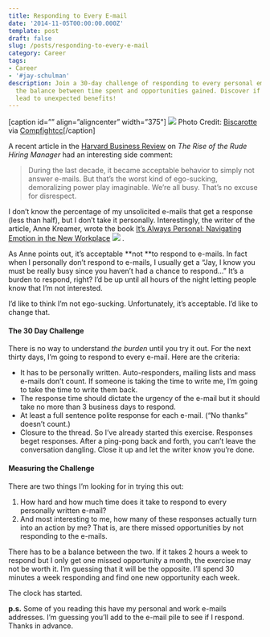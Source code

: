```yaml
---
title: Responding to Every E-mail
date: '2014-11-05T00:00:00.000Z'
template: post
draft: false
slug: /posts/responding-to-every-e-mail
category: Career
tags:
- Career
- '#jay-schulman'
description: Join a 30-day challenge of responding to every personal email, exploring
  the balance between time spent and opportunities gained. Discover if courtesy can
  lead to unexpected benefits!
---
```

[caption id=”” align=”aligncenter” width=”375"]
![](__GHOST_URL__/content/images/max/800/0-lUHAXb6m1coW3j5I.jpg)
Photo Credit: [Biscarotte](https://www.flickr.com/photos/29647247@N00/60963915/) via [Compfight](http://compfight.com)[cc](https://creativecommons.org/licenses/by-sa/2.0/)[/caption]

A recent article in the [Harvard Business Review](http://blogs.hbr.org/2014/11/the-rise-of-the-rude-hiring-manager/) on *The Rise of the Rude Hiring Manager* had an interesting side comment:

> During the last decade, it became acceptable behavior to simply not answer e-mails. But that’s the worst kind of ego-sucking, demoralizing power play imaginable. We’re all busy. That’s no excuse for disrespect.

I don’t know the percentage of my unsolicited e-mails that get a response (less than half), but I don’t take it personally. Interestingly, the writer of the article, Anne Kreamer, wrote the book [It’s Always Personal: Navigating Emotion in the New Workplace](http://www.amazon.com/gp/product/1400067979/ref=as_li_tl?ie=UTF8&amp;camp=1789&amp;creative=390957&amp;creativeASIN=1400067979&amp;linkCode=as2&amp;tag=jayschulman-20&amp;linkId=56AUHEE4DMYGFGIG)
![](__GHOST_URL__/content/images/max/800/0-eB5TGh_TobmI6Wns.gif)
.

As Anne points out, it’s acceptable **not **to respond to e-mails. In fact when I personally don’t respond to e-mails, I usually get a “Jay, I know you must be really busy since you haven’t had a chance to respond…” It’s a burden to respond, right? I’d be up until all hours of the night letting people know that I’m not interested.

I’d like to think I’m not ego-sucking. Unfortunately, it’s acceptable. I’d like to change that.

#### The 30 Day Challenge

There is no way to understand *the burden* until you try it out. For the next thirty days, I’m going to respond to every e-mail. Here are the criteria:

- It has to be personally written. Auto-responders, mailing lists and mass e-mails don’t count. If someone is taking the time to write me, I’m going to take the time to write them back.
- The response time should dictate the urgency of the e-mail but it should take no more than 3 business days to respond.
- At least a full sentence polite response for each e-mail. (“No thanks” doesn’t count.)
- Closure to the thread. So I’ve already started this exercise. Responses beget responses. After a ping-pong back and forth, you can’t leave the conversation dangling. Close it up and let the writer know you’re done.

#### Measuring the Challenge

There are two things I’m looking for in trying this out:

1. How hard and how much time does it take to respond to every personally written e-mail?
2. And most interesting to me, how many of these responses actually turn into an action by me? That is, are there missed opportunities by not responding to the e-mails.

There has to be a balance between the two. If it takes 2 hours a week to respond but I only get one missed opportunity a month, the exercise may not be worth it. I’m guessing that it will be the opposite. I’ll spend 30 minutes a week responding and find one new opportunity each week.

The clock has started.

**p.s.** Some of you reading this have my personal and work e-mails addresses. I’m guessing you’ll add to the e-mail pile to see if I respond. Thanks in advance.